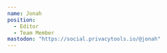 ```yaml
---
name: Jonah
position:
  - Editor
  - Team Member
mastodon: "https://social.privacytools.io/@jonah"
---
```


